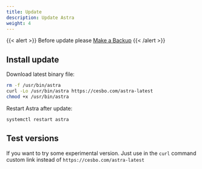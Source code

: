 ```yaml
---
title: Update
description: Update Astra
weight: 4
---
```


{{< alert >}}
Before update please [Make a Backup](astra/quick-start/backup)
{{< /alert >}}

## Install update

Download latest binary file:

```sh
rm -f /usr/bin/astra
curl -Lo /usr/bin/astra https://cesbo.com/astra-latest
chmod +x /usr/bin/astra
```

Restart Astra after update:

```sh
systemctl restart astra
```

## Test versions

If you want to try some experimental version.
Just use in the `curl` command custom link instead of `https://cesbo.com/astra-latest`
